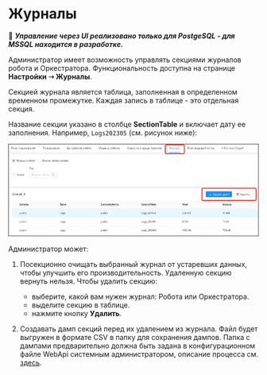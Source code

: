 # Журналы
:small_red_triangle: ***Управление через UI реализовано только для PostgeSQL - для MSSQL находится в разработке.***

Администратор имеет возможность управлять секциями журналов робота и Оркестратора. Функциональность доступна на странице **Настройки ➝ Журналы**.

Секцией журнала является таблица, заполненная в определенном временном промежутке. Каждая запись в таблице - это отдельная секция. 

Название секции указано в столбце **SectionTable** и включает дату ее заполнения. Например, `Logs202305` (см. рисунок ниже): 

![](<../../.gitbook/assets/journals-settings.png>)

Администратор может:
1. Посекционно очищать выбранный журнал от устаревших данных, чтобы улучшить его производительность. Удаленную секцию вернуть нельзя. Чтобы удалить секцию:
   * выберите, какой вам нужен журнал: Робота или Оркестратора.
   * выделите секцию в таблице. 
   * нажмите кнопку **Удалить**. 

2. Создавать дамп секций перед их удалением из журнала. Файл будет выгружен в формате CSV в папку для сохранения дампов. Папка с дампами предварительно должна быть задана в конфигурационном файле WebApi системным администратором, описание процесса см. [здесь](https://docs.primo-rpa.ru/primo-rpa/orchestrator/deployment/fine-tuning/log-section-dump-folder).
